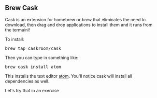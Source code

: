 ## Brew Cask

Cask is an extension for homebrew or *brew* that eliminates the need to download, then drag and drop applications to install them and it runs from the termainl!

To install:
<pre>
brew tap caskroom/cask
</pre>

Then you can type in something like: 
<pre>
brew cask install atom
</pre>

This installs the text editor [atom](https://atom.io/). You'll notice cask will install all dependencies as well.

Let's try that in an exercise
